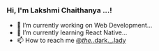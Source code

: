 ### Hi, I'm Lakshmi Chaithanya ...!
- 🔭 I’m currently working on Web Development...
- 🌱 I’m currently learning  React Native...
- 📫 How to reach me [@_the._.dark._.lady](https://www.instagram.com/_the._.dark._.lady_?igsh=MTh2Nmd2Y3NwYmVxeA==)
<!--
**TheDarkLady/TheDarkLady** is a ✨ _special_ ✨ repository because its `README.md` (this file) appears on your GitHub profile.

Here are some ideas to get you started:

- 🔭 I’m currently working on Web Development...
- 🌱 I’m currently learning  React Native...
- 📫 How to reach me: @_the._.dark._.lady ...
- 😄 Pronouns: ...
- ⚡ Fun fact: ...
-->
